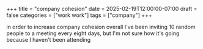 +++
title = "company cohesion"
date = 2025-02-19T12:00:00-07:00
draft = false
categories = ["work work"]
tags = ["company"]
+++

in order to increase company cohesion overall I've been inviting 10 random people to a meeting every eight days, but I'm not sure how it's going because I haven't been attending